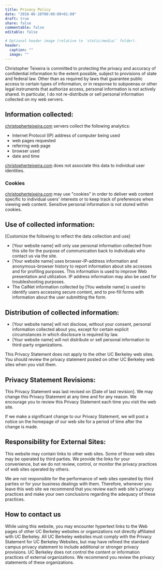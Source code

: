 ```yaml
---
title: Privacy Policy
date: "2018-06-28T00:00:00+01:00"
draft: true
share: false
commentable: false
editable: false

# Optional header image (relative to `static/media/` folder).
header:
  caption: ""
  image: ""
---
```


Christopher Teixeira is committed to protecting the privacy and accuracy of confidential information to the extent possible, subject to provisions of state and federal law. Other than as required by laws that guarantee public access to certain types of information, or in response to subpoenas or other legal instruments that authorize access, personal information is not actively shared. In particular, I do not re-distribute or sell personal information collected on my web servers.

## Information collected: 
[christopherteixeira.com](christopherteixeira.com) servers collect the following analytics: 
- Internet Protocol (IP) address of computer being used 
- web pages requested 
- referring web page 
- browser used 
- date and time

[christopherteixeira.com](christopherteixeira.com) does not associate this data to individual user identities.

### Cookies
[christopherteixeira.com](christopherteixeira.com) may use "cookies" in order to deliver web content specific to individual users' interests or to keep track of preferences when viewing web content. Sensitive personal information is not stored within cookies.

<!-- Webforms
[Your website name ] uses webforms forms on this site. These forms require users to give contact information [list information collected]. Contact information from the registration form is used only to send material relating to the [event/course/purpose] for which it was collected and will not be sold to another party.  -->

## Use of collected information:
[Customize the following  to reflect the data collection and use]
- [Your website name] will only use personal information collected from this site for the purpose of communication back to individuals who contact us via the site.
- [Your website name] uses browser-IP-address information and anonymous-browser history to report information about site accesses and for profiling purposes. This information is used to improve Web presentation and utilization. IP address information may also be used for troubleshooting purposes.
- The CalNet information collected by [You website name] is used to identify users accessing secure content, and to pre-fill forms with information about the user submitting the form.

## Distribution of collected information:
- [Your website name] will not disclose, without your consent, personal information collected about you, except for certain explicit circumstances in which disclosure is required by law.
- [Your website name] will not distribute or sell personal information to third-party organizations.

This Privacy Statement does not apply to the other UC Berkeley web sites. You should review the privacy statement posted on other UC Berkeley web sites when you visit them. 

## Privacy Statement Revisions:
This Privacy Statement was last revised on [Date of last revision]. We may change this Privacy Statement at any time and for any reason. We encourage you to review this Privacy Statement each time you visit the web site.

If we make a significant change to our Privacy Statement, we will post a notice on the homepage of our web site for a period of time after the change is made. 

## Responsibility for External Sites:
This website may contain links to other web sites. Some of those web sites may be operated by third parties. We provide the links for your convenience, but we do not review, control, or monitor the privacy practices of web sites operated by others. 

We are not responsible for the performance of web sites operated by third parties or for your business dealings with them. Therefore, whenever you leave this web site we recommend that you review each web site's privacy practices and make your own conclusions regarding the adequacy of these practices.

## How to contact us

While using this website, you may encounter hypertext links to the Web pages of other UC Berkeley websites or organizations not directly affiliated with UC Berkeley. All UC Berkeley websites must comply with the Privacy Statement for UC Berkeley Websites, but may have refined the standard campus privacy statement to include additional or stronger privacy provisions. UC Berkeley does not control the content or information practices of external organizations.  We recommend you review the privacy statements of these organizations.

